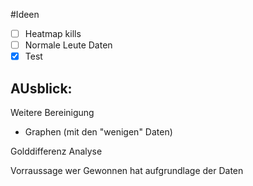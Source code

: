 #Ideen

-[ ] Heatmap kills
-[ ] Normale Leute Daten
-[x] Test 

## AUsblick:

Weitere Bereinigung
- Graphen (mit den "wenigen" Daten)

Golddifferenz Analyse 

Vorraussage wer Gewonnen hat aufgrundlage der Daten



